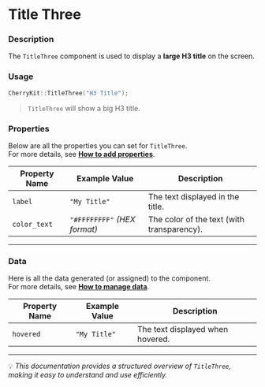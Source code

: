 # Title Three  

### Description  
The `TitleThree` component is used to display a **large H3 title** on the screen.  

### Usage  
```cpp
CherryKit::TitleThree("H3 Title");
```
> `TitleThree` will show a big H3 title.  

### Properties  
Below are all the properties you can set for `TitleThree`.  
For more details, see **[How to add properties]()**.  

| **Property Name** | **Example Value**                 | **Description**                           |
|------------------|---------------------------------|-------------------------------------------|
| `label`          | `"My Title"`                     | The text displayed in the title.         |
| `color_text`     | `"#FFFFFFFF"` *(HEX format)*    | The color of the text (with transparency). |

---

### Data  
Here is all the data generated (or assigned) to the component.  
For more details, see **[How to manage data]()**.  

| **Property Name** | **Example Value**  | **Description**                   |
|------------------|------------------|-----------------------------------|
| `hovered`       | `"My Title"`      | The text displayed when hovered. |

---

💡 *This documentation provides a structured overview of `TitleThree`, making it easy to understand and use efficiently.*  
